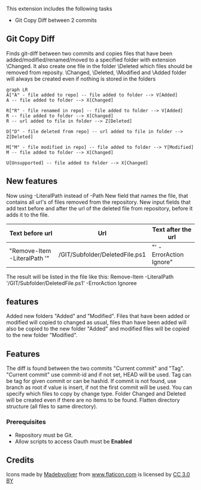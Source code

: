 This extension includes the following tasks

* Git Copy Diff between 2 commits

## Git Copy Diff

Finds git-diff between two commits and copies files that have been added/modified/renamed/moved to a specified folder with extension \Changed. It also create one file in the folder \Deleted which files should be removed from reposity.
\Changed, \Deleted, \Modified and \Added folder will always be created even if nothing is stored in the folders

```mermaid
graph LR
A["A" - file added to repo] -- file added to folder --> V[Added]
A -- file added to folder --> X[Changed]

R["R" - file renamed in repo] -- file added to folder --> V[Added]
R -- file added to folder --> X[Changed]
R -- url added to file in folder --> Z[Deleted]

D["D" - file deleted from repo] -- url added to file in folder --> Z[Deleted]

M["M" - file modified in repo] -- file added to folder --> Y[Modified]
M -- file added to folder --> X[Changed]

U[Unsupported] -- file added to folder --> X[Changed]
```

## New features
Now using -LiteralPath instead of -Path
New field that names the file, that contains all url's of files removed from the repository. New input fields that add text before and after the url of the deleted file from repository, before it adds it to the file.

| Text before url              | Url                            | Text after the url      |
|------------------------------|--------------------------------|-------------------------|
| "Remove-Item -LiteralPath '" | /GIT/Subfolder/DeletedFile.ps1 | "' -ErrorAction Ignore" |

The result will be listed in the file like this:
Remove-Item -LiteralPath '/GIT/Subfolder/DeletedFile.ps1' -ErrorAction Ignoree


## features
Added new folders "Added" and "Modified".
Files that have been added or modified will copied to changed as usual, files than have been added will also be copied to the new folder "Added" and modified files will be copied to the new folder "Modified".

## Features
The diff is found between the two commits "Current commit" and "Tag".
"Current commit" use commit-id and if not set, HEAD will be used.
Tag can be tag for given commit or can be hashid. If commit is not found, use branch as root if value is insert, if not the first commit will be used.
You can specify which files to copy by change type.
Folder Changed and Deleted will be created even if there are no items to be found.
Flatten directory structure (all files to same directory).

### Prerequisites
* Repository must be Git.
* Allow scripts to access Oauth must be **Enabled**  

## Credits

<div>Icons made by <a  href="http://www.flaticon.com/authors/madebyoliver"  title="Madebyoliver">Madebyoliver</a> from <a  href="http://www.flaticon.com"  title="Flaticon">www.flaticon.com</a> is licensed by <a  href="http://creativecommons.org/licenses/by/3.0/"  title="Creative Commons BY 3.0"  target="_blank">CC 3.0 BY</a></div>